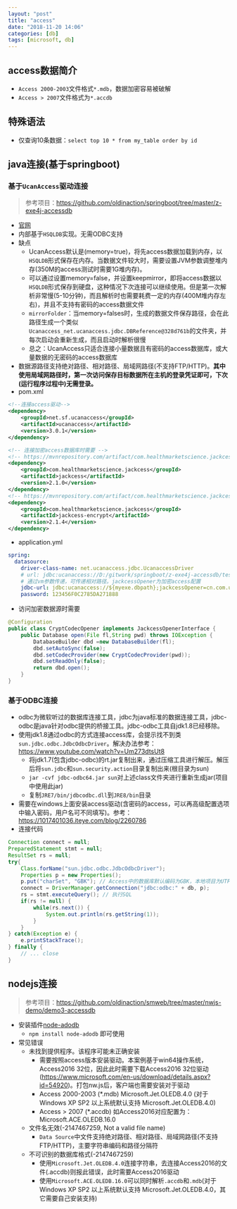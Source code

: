 ```yaml
---
layout: "post"
title: "access"
date: "2018-11-20 14:06"
categories: [db]
tags: [microsoft, db]
---
```


## access数据简介

- `Access 2000-2003`文件格式`*.mdb`，数据加密容易被破解
- `Access > 2007`文件格式为`*.accdb`

## 特殊语法

- 仅查询10条数据：`select top 10 * from my_table order by id`

## java连接(基于springboot)

### 基于`UcanAccess`驱动连接

> 参考项目：https://github.com/oldinaction/springboot/tree/master/z-exe4j-accessdb
   
- [官网](http://ucanaccess.sourceforge.net/site.html)
- 内部基于`HSQLDB`实现。无需ODBC支持
- 缺点
    - UcanAccess默认是(memory=true)，将先access数据加载到内存，以`HSQLDB`形式保存在内存。当数据文件较大时，需要设置JVM参数调整堆内存(350M的access测试时需要1G堆内存)。
    - 可以通过设置memory=false，并设置keepmirror，即将access数据以`HSQLDB`形式保存到硬盘，这种情况下次连接可以继续使用。但是第一次解析非常慢(5-10分钟)，而且解析时也需要耗费一定的内存(400M堆内存左右)，并且不支持有密码的access数据文件
    - `mirrorFolder`：当memory=falses时，生成的数据文件保存路径，会在此路径生成一个类似`Ucanaccess_net.ucanaccess.jdbc.DBReference@328d761b`的文件夹，并每次启动会重新生成，而且启动时解析很慢
    - 总之：UcanAccess只适合连接小量数据且有密码的access数据库，或大量数据的无密码的access数据库
- 数据源路径支持绝对路径、相对路径、局域网路径(不支持FTP/HTTP)。**其中使用局域网路径时，第一次访问保存目标数据所在主机的登录凭证即可，下次(运行程序过程中)无需登录。**
- pom.xml

```xml
<!--连接access驱动-->
<dependency>
    <groupId>net.sf.ucanaccess</groupId>
    <artifactId>ucanaccess</artifactId>
    <version>3.0.1</version>
</dependency>

<!-- 连接加密access数据库时需要 -->
<!-- https://mvnrepository.com/artifact/com.healthmarketscience.jackcess/jackcess -->
<dependency>
    <groupId>com.healthmarketscience.jackcess</groupId>
    <artifactId>jackcess</artifactId>
    <version>2.1.0</version>
</dependency>
<!-- https://mvnrepository.com/artifact/com.healthmarketscience.jackcess/jackcess-encrypt -->
<dependency>
    <groupId>com.healthmarketscience.jackcess</groupId>
    <artifactId>jackcess-encrypt</artifactId>
    <version>2.1.4</version>
</dependency>
```
- application.yml

```yml
spring:
  datasource:
    driver-class-name: net.ucanaccess.jdbc.UcanaccessDriver
    # url: jdbc:ucanaccess://D:/gitwork/springboot/z-exe4j-accessdb/test.accdb;memory=true
    # 通过vm参数传递，可传递相对路径。jackcessOpener为加密access配置
    jdbc-url: jdbc:ucanaccess://${myexe.dbpath};jackcessOpener=cn.com.unilog.fedex.config.CryptCodecOpener;memory=true
    password: 123456F0C2785DA271888
```
- 访问加密数据源时需要

```java
@Configuration
public class CryptCodecOpener implements JackcessOpenerInterface {
    public Database open(File fl,String pwd) throws IOException {
        DatabaseBuilder dbd =new DatabaseBuilder(fl);
        dbd.setAutoSync(false);
        dbd.setCodecProvider(new CryptCodecProvider(pwd));
        dbd.setReadOnly(false);
        return dbd.open();
    }
}
```

### 基于ODBC连接

- odbc为微软听过的数据库连接工具，jdbc为java标准的数据连接工具，jdbc-odbc是java针对odbc提供的桥接工具。jdbc-odbc工具自jdk1.8已经移除。
- 使用jdk1.8通过odbc的方式连接access库，会提示找不到类`sun.jdbc.odbc.JdbcOdbcDriver`。解决办法参考：https://www.youtube.com/watch?v=Um273dtsUt8
    - 将jdk1.7(包含jdbc-odbc)的rt.jar复制出来，通过压缩工具进行解压。解压后将`sun.jdbc`和`sun.security.action`目录复制出来(根目录为sun)
    - `jar -cvf jdbc-odbc64.jar sun`对上述class文件夹进行重新生成jar(项目中使用此jar)
    - 复制`JRE7/bin/jdbcodbc.dll`到`JRE8/bin`目录
- 需要在windows上面安装access驱动(含密码的access，可以再高级配置选项中输入密码，用户名可不同填写)。参考：https://1017401036.iteye.com/blog/2260786
- 连接代码

```java
Connection connect = null;
PreparedStatement stmt = null;
ResultSet rs = null;
try{
    Class.forName("sun.jdbc.odbc.JdbcOdbcDriver");
    Properties p = new Properties();
    p.put("charSet", "GBK"); // Access中的数据库默认编码为GBK，本地项目为UTF-8，若不转码会出现乱码
    connect = DriverManager.getConnection("jdbc:odbc:" + db, p);
    rs = stmt.executeQuery(); // 执行SQL
    if(rs != null) {
        while(rs.next()) {
            System.out.println(rs.getString(1));
        }
    }
} catch(Exception e) {
    e.printStackTrace();
} finally {
    // ... close
}
```

## nodejs连接

> 参考项目：https://github.com/oldinaction/smweb/tree/master/nwjs-demo/demo3-accessdb

- 安装插件[node-adodb](https://github.com/nuintun/node-adodb)
    - `npm install node-adodb` 即可使用
- 常见错误
    - 未找到提供程序。该程序可能未正确安装
        - 需要按照access版本安装驱动。本案例基于win64操作系统，Access2016 32位，因此此时需要下载Access2016 32位驱动(https://www.microsoft.com/en-us/download/details.aspx?id=54920)。打包nw.js后，客户端也需要安装对于驱动
        - Access 2000-2003 (*.mdb) Microsoft.Jet.OLEDB.4.0 (对于 Windows XP SP2 以上系统默认支持 Microsoft.Jet.OLEDB.4.0)
        - Access > 2007 (*.accdb) 如Access2016对应配置为：Microsoft.ACE.OLEDB.16.0
    - 文件名无效(-2147467259, Not a valid file name)
        - `Data Source`中文件支持绝对路径、相对路径、局域网路径(不支持FTP/HTTP)，主要字符串编码和路径分隔符
    - 不可识别的数据库格式(-2147467259)
        - 使用`Microsoft.Jet.OLEDB.4.0`连接字符串，去连接Access2016的文件(.accdb)则报此错误，此时需要Access2016驱动
        - 使用`Microsoft.ACE.OLEDB.16.0`可以同时解析`.accdb`和`.mdb`(对于 Windows XP SP2 以上系统默认支持 Microsoft.Jet.OLEDB.4.0，其它需要自己安装支持)


